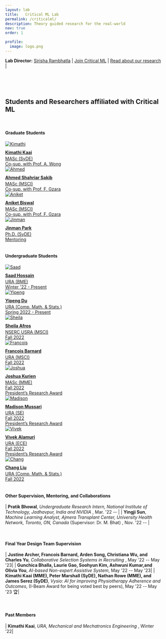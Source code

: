 ```yaml
---
layout: lab
title:   Critical ML Lab
permalink: /criticalml/
description: Theory guided research for the real-world
nav: true
order: 1

profile:
  image: logo.png
---
```

**Lab Director:**  [Sirisha Rambhatla](https://sirisharambhatla.com) 
&#x7c; [Join Critical ML](/criticalml/join/) &#x7c; [Read about our research](/publications/) &#x7c;



<br />
<br />
<br />

## Students and Researchers affiliated with Critical ML


<style>
table {
    border-collapse: collapse;
}
table, th, td {
   border: 1px solid white;
}
blockquote {
    border-left: solid blue;
    padding-left: 10px;
}
</style>

<br>


#### Graduate Students
<div class ="image-gallery">
  <div class="box"><a href="https://www.linkedin.com/in/kimathikaai/" title="Kimathi Kaai">
         <img src="/assets/img/grp_mem/Kimathi.jpeg " alt="Kimathi"  class="img-gallery" />
         <div class ="textbox" style="margin-top:10px;"> <b> Kimathi Kaai </b> </div>
         <div class ="textbox" style="margin-top:3px;"> MASc (SyDE) <br> Co-sup. with Prof. A. Wong<br> </div></a>
  </div>

   <div class="box"><a href="https://ahmedshahriar.com/" title="Ahmed Shahriar">
         <img src="/assets/img/grp_mem/Ahmed.jpeg " alt="Ahmed"  class="img-gallery" />
         <div class ="textbox" style="margin-top:10px;"> <b> Ahmed Shahriar Sakib </b> </div>
         <div class ="textbox" style="margin-top:3px;"> MASc (MSCI) <br> Co-sup. with Prof. F. Gzara<br> </div></a>
  </div>

  <div class="box"><a href="https://github.com/Aniket99coder" title="Aniket Biswal">
         <img src="/assets/img/grp_mem/Aniket.jpg" alt="Aniket"  class="img-gallery" />
         <div class ="textbox" style="margin-top:10px;"> <b> Aniket Biswal </b> </div>
         <div class ="textbox" style="margin-top:3px;"> MASc (MSCI) <br> Co-sup. with Prof. F. Gzara<br> </div></a>
  </div>

  <div class="box"><a href="https://www.linkedin.com/in/jinmanpark/?originalSubdomain=ca" title="Jinman Park">
         <img src="/assets/img/grp_mem/Jinman.jpeg" alt="Jinman"  class="img-gallery" />
         <div class ="textbox" style="margin-top:10px;"> <b> Jinman Park </b> </div>
         <div class ="textbox" style="margin-top:3px;"> Ph.D. (SyDE) <br> Mentoring <br> </div></a>
  </div>
    <br>
 </div>

#### Undergraduate Students

<div class ="image-gallery">
  <div class="box"><a href="https://github.com/sdhossain" title="Saad Hossain">
         <img src="/assets/img/grp_mem/Saad.jpg" alt="Saad"  class="img-gallery" />
         <div class ="textbox" style="margin-top:10px;"> <b> Saad Hossain </b> </div>
         <div class ="textbox" style="margin-top:3px;"> URA (BME) <br> Winter '22 - Present <br> </div></a>
  </div>

  <div class="box"><a href="https://www.linkedin.com/in/michael-du-28b035156/" title="Yipeng Du">
         <img src="/assets/img/grp_mem/Yipeng.jpeg " alt="Yipeng"  class="img-gallery" />
         <div class ="textbox" style="margin-top:10px;"> <b> Yipeng Du </b> </div>
         <div class ="textbox" style="margin-top:3px;"> URA (Comp. Math. & Stats.) <br> Spring 2022 - Present <br> </div></a>
  </div>

  <div class="box"><a href="https://github.com/safros" title="Sheila Afros">
         <img src="/assets/img/grp_mem/Sheila.jpg " alt="Sheila"  class="img-gallery" />
         <div class ="textbox" style="margin-top:10px;"> <b> Sheila Afros </b> </div>
         <div class ="textbox" style="margin-top:3px;"> NSERC USRA (MSCI) <br> Fall 2022<br> </div></a>
  </div>

  <div class="box"><a href="https://www.linkedin.com/in/fbarnard/" title="Francois Barnard">
         <img src="/assets/img/grp_mem/Francois.jpeg " alt="Francois"  class="img-gallery" />
         <div class ="textbox" style="margin-top:10px;"> <b> Francois Barnard </b> </div>
         <div class ="textbox" style="margin-top:3px;"> URA (MSCI) <br> Fall 2022 <br> </div></a>
  </div>


  <div class="box"><a href="https://www.linkedin.com/in/joshua-kurien/" title="Joshua Kurien">
         <img src="/assets/img/grp_mem/Joshua.jpeg" alt="Joshua"  class="img-gallery" />
         <div class ="textbox" style="margin-top:10px;"> <b> Joshua Kurien </b> </div>
         <div class ="textbox" style="margin-top:3px;"> MASc (MME) <br> Fall 2022 <br> President’s Research Award <br> </div></a>
  </div>

  <div class="box"><a href="https://www.linkedin.com/in/madisonmussari/" title="Madison Mussari">
         <img src="/assets/img/grp_mem/Madison.jpeg " alt="Madison"  class="img-gallery" />
         <div class ="textbox" style="margin-top:10px;"> <b> Madison Mussari </b> </div>
         <div class ="textbox" style="margin-top:3px;"> URA (SE) <br> Fall 2022 <br> President’s Research Award  <br> </div></a>
  </div>
  <div class="box"><a href="https://github.com/valamuri2020" title="Vivek Alamuri">
         <img src="/assets/img/grp_mem/Vivek.jpeg " alt="Vivek"  class="img-gallery" />
         <div class ="textbox" style="margin-top:10px;"> <b> Vivek Alamuri </b> </div>
         <div class ="textbox" style="margin-top:3px;"> URA (ECE) <br> Fall 2022 <br> President’s Research Award<br> </div></a>
  </div>

  <div class="box"><a href="https://hellochang.github.io/projects/" title="Chang Liu">
         <img src="/assets/img/grp_mem/Chang.jpeg " alt="Chang"  class="img-gallery" />
         <div class ="textbox" style="margin-top:10px;"> <b> Chang Liu </b> </div>
         <div class ="textbox" style="margin-top:3px;"> URA (Comp. Math. & Stats.) <br> Fall 2022 <br> </div></a>
  </div>


<br>
    
 </div>


<!---
|  **Graduate Supervision and Mentoring**    |                                                                                
| ---           |                                                                                                            
| **Kimathi Kaai**, *MASc Student, Systems Design Engineering* (Co-supervised with Prof. A. Wong), Sept. '22 --|                           
| **Ahmed Shahriar Sakib**, *MASc Student, Management Sciences* (Co-supervised with Prof. F. Gzara), Sept. '22 --| 
| **Aniket Biswal**, *MASc Student, Management Sciences* (Co-supervised with Prof. F. Gzara), Sept. '22 --|   
| **Jinman Park**, *Ph.D. Student, Systems Design Engineering* (Supervisors: Prof. P. Fieguth and Prof. J. Zelek), Nov. '21 --| 
||
|**Undergraduate Supervision and Mentoring** |
| **Sheila Afros**, *NSERC USRA, Management Sciences* , Fall '22|
| **Madison Mussari**, *URA, Software Engineering* , Fall '22|
| **Joshua Kurien**, *URA, Mechanical and Mechatronics Engineering* , Fall '22 --|
| **Francois Barnard**, *URA, Management Sciences* , Fall '22 |
| **Vivek Alamuri**, *URA, Electrical and Computer Engineering* , Fall '22|
| **Yipeng Du**, *URA, Statistics and Computational Mathematics* , Spring '22|
| **Kimathi Kaai**, *URA, Mechanical and Mechatronics Engineering* , Winter '22|
| **Saad Hossain**, *URA, Biomedical Engineering* (Supervisor: Prof. P. Fieguth) , Winter '22 -- |
-->

#### Other Supervision, Mentoring, and Collaborations

| **Pratik Bhowal**, *Undergraduate Research Intern, National Institute of Technology, Jadhavpur, India and NVIDIA* , Mar. '22 -- |
| **Yingji Sun**, *Machine Learning Analyst, Ajmera Transplant Center, University Health Network, Toronto, ON, Canada* (Supervisor: Dr. M. Bhat) , Nov. '22 -- |

<br>

#### Final Year Design Team Supervision

| **Justine Archer, Francois Barnard, Arden Song, Christiana Wu, and Charles Yu**, *Collaborative Selection Systems in Recruiting* , May '22 -- May '23|
| **Gunchica Bhalla, Laurie Gao, Soohyun Kim, Ashwuni Kumar,and Olivia You**, *AI-based Non-expert Assistive System*, May '22 -- May '23|
| **Kimathi Kaai (MME), Peter Marshall (SyDE), Nathan Rowe (MME), and James Serez (SyDE)**, *Vysio: AI for improving Physiotherapy Adherence and Outcomes*, (I-Beam Award for being voted best by peers), May '22 -- May '23  🏆|

<br>


#### Past Members

| **Kimathi Kaai**, *URA, Mechanical and Mechatronics Engineering* , Winter '22|

<!---

### Research Projects
<div class="projects grid">

  {% assign sorted_projects = site.projects | sort: "importance" %}
  {% for project in sorted_projects %}
  <div class="grid-item">
    {% if project.redirect %}
    <a href="{{ project.redirect }}" target="_blank">
    {% else %}
    <a href="{{ project.url | relative_url }}">
    {% endif %}
      <div class="card hoverable">
        {% if project.img %}
        <img src="{{ project.img | relative_url }}" alt="project thumbnail">
        {% endif %}
        <div class="card-body">
          <h2 class="card-title text-lowercase">{{ project.title }}</h2>
          <p class="card-text">{{ project.description }}</p>
          <div class="row ml-1 mr-1 p-0">
            {% if project.github %}
            <div class="github-icon">
              <div class="icon" data-toggle="tooltip" title="Code Repository">
                <a href="{{ project.github }}" target="_blank"><i class="fab fa-github gh-icon"></i></a>
              </div>
              {% if project.github_stars %}
              <span class="stars" data-toggle="tooltip" title="GitHub Stars">
                <i class="fas fa-star"></i>
                <span id="{{ project.github_stars }}-stars"></span>
              </span>
              {% endif %}
            </div>
            {% endif %}
          </div>
        </div>
      </div>
    </a>
  </div>
{% endfor %}

</div>
-->
